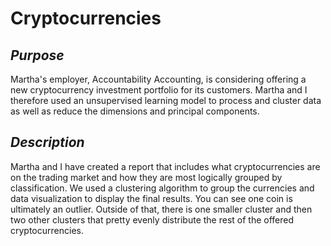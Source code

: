 # Cryptocurrencies

## *Purpose*
Martha's employer, Accountability Accounting, is considering offering a new cryptocurrency investment portfolio for its customers. Martha and I therefore used an unsupervised learning model to process and cluster data as well as reduce the dimensions and principal components. 

## *Description*
Martha and I have created a report that includes what cryptocurrencies are on the trading market and how they are most logically grouped by classification. We used a clustering algorithm to group the currencies and data visualization to display the final results. You can see one coin is ultimately an outlier. Outside of that, there is one smaller cluster and then two other clusters that pretty evenly distribute the rest of the offered cryptocurrencies.
